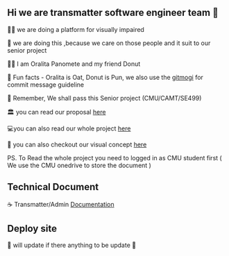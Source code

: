 ## Hi we are transmatter software engineer team 👋


🙋‍♀️ we are doing a platform for visually impaired

🌈 we are doing this ,because we care on those people and it suit to our senior project

👩‍💻 I am Oralita Panomete and my friend Donut

🍿 Fun facts - Oralita is Oat, Donut is Pun, we also use the [gitmogi](https://gitmoji.dev/) for commit message guideline

🧙 Remember, We shall pass this Senior project (CMU/CAMT/SE499)

🏛 you can read our proposal [here](https://docs.google.com/document/d/1A4oO1r4RZkHo-kBiyzr6v-YR1UKFiMIxMvHI3Gw1kxk/edit?usp=sharing)

💻you can also read our whole project [here](https://o365cmu.sharepoint.com/:f:/s/Transmatter/EoZyGWhdMuVFoVDouwvVYjkBkVNEFJSV2977gxgMJfRd8A?e=gBLWY0)

🎨 you can also checkout our visual concept [here](https://www.figma.com/file/GjGdHqRqpRwAwjA4tCp7Hl/Transmatter-Web-Page?node-id=105%3A4) 

PS. To Read the whole project you need to logged in as CMU student first ( We use the CMU onedrive to store the document )
## Technical Document

☕ Transmatter/Admin [Documentation](https://transmatter.github.io/Admin-Java-Document/)

## Deploy site

🚧 will update if there anything to be update 🚧
